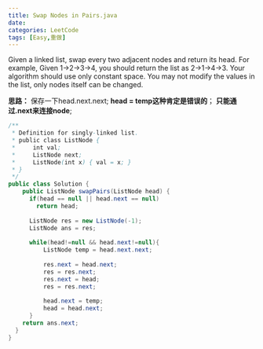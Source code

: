 ```yaml
---
title: Swap Nodes in Pairs.java
date: 
categories: LeetCode
tags: [Easy,重做]
---
```

Given a linked list, swap every two adjacent nodes and return its head.
For example,
Given 1->2->3->4, you should return the list as 2->1->4->3.
Your algorithm should use only constant space. You may not modify the values in the list, only nodes itself can be changed.
<!-- more -->
**思路：**
保存一下head.next.next;
**head = temp这种肯定是错误的**；
**只能通过.next来连接node**;
``` java
/**
 * Definition for singly-linked list.
 * public class ListNode {
 *     int val;
 *     ListNode next;
 *     ListNode(int x) { val = x; }
 * }
 */
public class Solution {
    public ListNode swapPairs(ListNode head) {
      if(head == null || head.next == null)
        return head;
    
      ListNode res = new ListNode(-1);
      ListNode ans = res;
      
      while(head!=null && head.next!=null){
          ListNode temp = head.next.next;
          
          res.next = head.next;
          res = res.next;
          res.next = head;
          res = res.next;
          
          head.next = temp;
          head = head.next; 
      }
    return ans.next;
  }
}
``` 


